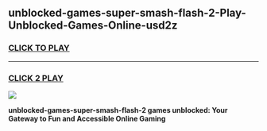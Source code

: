
## unblocked-games-super-smash-flash-2-Play-Unblocked-Games-Online-usd2z
<h3>
<a href="https://premium76.site?title=unblocked-games-super-smash-flash-2&ref=25A">CLICK TO PLAY</a></h3>
<hr>

<h3>
<a href="https://premium76.site?title=unblocked-games-super-smash-flash-2&ref=25A">CLICK 2 PLAY</a>
  
</h3>

<a href="https://premium76.site?title=unblocked-games-super-smash-flash-2&ref=25A"><img src="https://clearcache.store/games.png"></a>


**unblocked-games-super-smash-flash-2 games unblocked: Your Gateway to Fun and Accessible Online Gaming**
